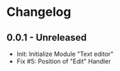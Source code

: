 Changelog
=========

0.0.1 - Unreleased
-------------------------
- Init: Initialize Module "Text editor"
- Fix #5: Position of "Edit" Handler